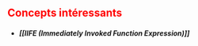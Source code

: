 
## <span style="color:red;">Concepts intéressants</span>

- ##### [[IIFE (Immediately Invoked Function Expression)]]
